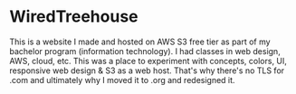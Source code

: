 # WiredTreehouse

This is a website I made and hosted on AWS S3 free tier as part of my bachelor program (information technology). I had classes in web design, AWS, cloud, etc. This was a place to experiment with concepts, colors, UI, responsive web design & S3 as a web host. That's why there's no TLS for .com and ultimately why I moved it to .org and redesigned it. 

